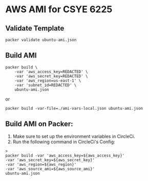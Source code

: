 # AWS AMI for CSYE 6225 

## Validate Template
```
packer validate ubuntu-ami.json
```

## Build AMI
```
packer build \
    -var 'aws_access_key=REDACTED' \
    -var 'aws_secret_key=REDACTED' \
    -var 'aws_region=us-east-1' \
    -var 'subnet_id=REDACTED' \
    ubuntu-ami.json
```

or

```
packer build -var-file=./ami-vars-local.json ubuntu-ami.json
```

## Build AMI on Packer:

1. Make sure to set up the environment variables in CircleCi.
2. Run the following command in CircleCi's Config:

```
>
packer build -var 'aws_access_key=${aws_access_key}' 
-var 'aws_secret_key=${aws_secret_key}' 
-var 'aws_region=${aws_region}' 
-var 'aws_source_ami=${aws_source_ami}' 
ubuntu-ami.json
```
